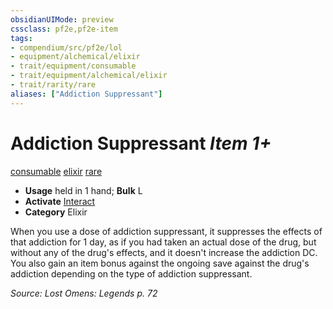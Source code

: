 ```yaml
---
obsidianUIMode: preview
cssclass: pf2e,pf2e-item
tags:
- compendium/src/pf2e/lol
- equipment/alchemical/elixir
- trait/equipment/consumable
- trait/equipment/alchemical/elixir
- trait/rarity/rare
aliases: ["Addiction Suppressant"]
---
```

# Addiction Suppressant *Item 1+*  
[consumable](consumable.md)  [elixir](elixir.md)  [rare](rare.md)  

- **Usage** held in 1 hand; **Bulk** L
- **Activate** [Interact](interact.md)
- **Category** Elixir

When you use a dose of addiction suppressant, it suppresses the effects of that addiction for 1 day, as if you had taken an actual dose of the drug, but without any of the drug's effects, and it doesn't increase the addiction DC. You also gain an item bonus against the ongoing save against the drug's addiction depending on the type of addiction suppressant.

*Source: Lost Omens: Legends p. 72*